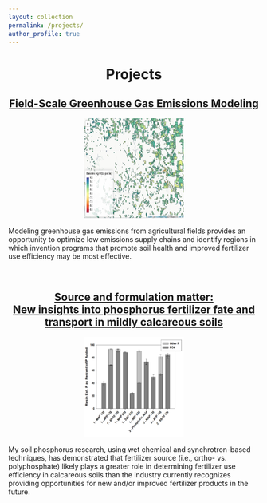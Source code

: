 ```yaml
---
layout: collection
permalink: /projects/
author_profile: true
---
```

<h1 align="center"> Projects </h1>



<h2 align="center"> 
    <a href="/projects/agu_presentation/">
        Field-Scale Greenhouse Gas Emissions Modeling
    </a>
</h2>

<p align="center">
    <a href="/images/agu_2023/agu_2023_field_emissions.png">
        <kbd>
            <img src="/images/agu_2023/agu_2023_field_emissions.png" width="200" height="200">
        </kbd>
    </a>
</p>

Modeling greenhouse gas emissions from agricultural fields provides an opportunity to optimize low emissions supply chains and identify regions in which invention programs that promote soil health and improved fertilizer use efficiency may be most effective. 

<br>

<h2 align="center"> 
    <a href="/projects/source_matters/">
        Source and formulation matter: <br> New insights into phosphorus fertilizer fate and transport in mildly calcareous soils
    </a>
</h2>

<p align="center">
    <a href="/images/source_matters/resin_ext_p_calc.png">
        <kbd>
            <img src="/images/source_matters/resin_ext_p_calc.png" width="200" height="200" >
        </kbd>
    </a>
</p>

My soil phosphorus research, using wet chemical and synchrotron-based techniques, has demonstrated that fertilizer source (i.e., ortho- vs. polyphosphate) likely plays a greater role in determining fertilizer use efficiency in calcareous soils than the industry currently recognizes providing opportunities for new and/or improved fertilizer products in the future. 

